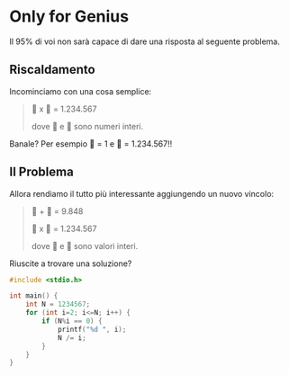 # Only for Genius
Il 95% di voi non sarà capace di dare una risposta al seguente problema.

## Riscaldamento

Incominciamo con una cosa semplice:

> :apple: x :lemon: = 1.234.567
>
> dove :apple: e :lemon: sono numeri interi.


Banale? 
Per esempio :apple: = 1 e :lemon: = 1.234.567!!

## Il Problema

Allora rendiamo il tutto più interessante aggiungendo un nuovo vincolo:

> :apple: + :lemon: = 9.848
>
> :apple: x :lemon: = 1.234.567
>
> dove :apple: e :lemon: sono valori interi.

Riuscite a trovare una soluzione?




```c++
#include <stdio.h>

int main() {
    int N = 1234567;
    for (int i=2; i<=N; i++) {
        if (N%i == 0) {
            printf("%d ", i);
            N /= i;
        }
    }
}
```
